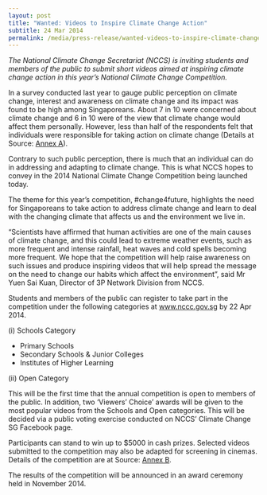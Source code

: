 ```yaml
---
layout: post
title: "Wanted: Videos to Inspire Climate Change Action"
subtitle: 24 Mar 2014
permalink: /media/press-release/wanted-videos-to-inspire-climate-change-action
---
```

*The National Climate Change Secretariat (NCCS) is inviting students and members of the public to submit short videos aimed at inspiring climate change action in this year’s National Climate Change Competition.*

In a survey conducted last year to gauge public perception on climate change, interest and awareness on climate change and its impact was found to be high among Singaporeans. About 7 in 10 were concerned about climate change and 6 in 10 were of the view that climate change would affect them personally. However, less than half of the respondents felt that individuals were responsible for taking action on climate change (Details at 
Source: [Annex A](https://go.gov.sg/24march2014-wanted-videos-to-inspire-climate-change-action)).

Contrary to such public perception, there is much that an individual can do in addressing and adapting to climate change. This is what NCCS hopes to convey in the 2014 National Climate Change Competition being launched today.

The theme for this year’s competition, #change4future, highlights the need for Singaporeans to take action to address climate change and learn to deal with the changing climate that affects us and the environment we live in.

“Scientists have affirmed that human activities are one of the main causes of climate change, and this could lead to extreme weather events, such as more frequent and intense rainfall, heat waves and cold spells becoming more frequent. We hope that the competition will help raise awareness on such issues and produce inspiring videos that will help spread the message on the need to change our habits which affect the environment”, said Mr Yuen Sai Kuan, Director of 3P Network Division from NCCS.

Students and members of the public can register to take part in the competition under the following categories at www.nccc.gov.sg by 22 Apr 2014.

(i) Schools Category

* Primary Schools
* Secondary Schools & Junior Colleges
* Institutes of Higher Learning

(ii) Open Category

This will be the first time that the annual competition is open to members of the public. In addition, two ‘Viewers’ Choice’ awards will be given to the most popular videos from the Schools and Open categories. This will be decided via a public voting exercise conducted on NCCS’ Climate Change SG Facebook page.

Participants can stand to win up to $5000 in cash prizes. Selected videos submitted to the competition may also be adapted for screening in cinemas. Details of the competition are at 
Source: [<a href="/files/docs/default-source/news-documents/annex-b.pdf" target="_blank">Annex B</a>](/files/docs/default-source/news-documents/annex-b.pdf).

The results of the competition will be announced in an award ceremony held in November 2014.
